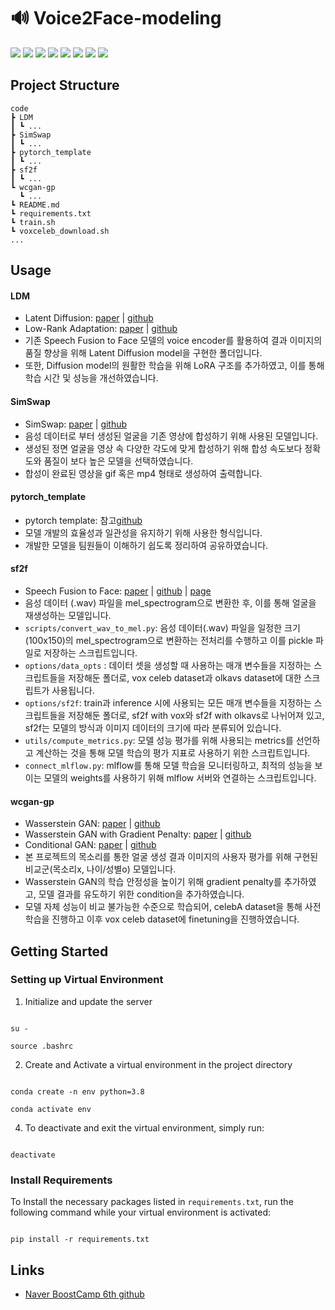 
  

# 🔊 Voice2Face-modeling

  

<img  src="https://img.shields.io/badge/Python-3776AB?style=for-the-badge&logo=Python&logoColor=white"> <img  src="https://img.shields.io/badge/opencv-5C3EE8?style=for-the-badge&logo=opencv&logoColor=white"> <img  src="https://img.shields.io/badge/git-F05032?style=for-the-badge&logo=git&logoColor=white"> <img  src="https://img.shields.io/badge/NCP-03C75A?style=for-the-badge&logo=Naver&logoColor=white"> <img  src="https://img.shields.io/badge/Linux-FCC624?style=for-the-badge&logo=Linux&logoColor=white"> <img  src="https://img.shields.io/badge/Numpy-013243?style=for-the-badge&logo=Numpy&logoColor=white"> <img  src="https://img.shields.io/badge/Pytorch-EE4C2C?style=for-the-badge&logo=Pytorch&logoColor=white"> <img  src="https://img.shields.io/badge/Huggingface-FFD21E?style=for-the-badge&logo=Huggingface&logoColor=white">



## Project Structure

```
code
┣ LDM
┃ ┗ ...
┣ SimSwap
┃ ┗ ...
┣ pytorch_template
┃ ┗ ...
┣ sf2f
┃ ┗ ...
┗ wcgan-gp
  ┗ ...
┗ README.md
┗ requirements.txt
┗ train.sh
┗ voxceleb_download.sh
...
```
## Usage

  

#### LDM
 - Latent Diffusion: [paper](https://arxiv.org/abs/2112.10752) | [github](https://github.com/CompVis/latent-diffusion?tab=readme-ov-file)
 - Low-Rank Adaptation: [paper](https://arxiv.org/abs/2106.09685) | [github](https://github.com/microsoft/LoRA)
 - 기존 Speech Fusion to Face 모델의 voice encoder를 활용하여 결과 이미지의 품질 향상을 위해 Latent Diffusion model을 구현한 폴더입니다.
 - 또한, Diffusion model의 원활한 학습을 위해 LoRA 구조를 추가하였고, 이를 통해 학습 시간 및 성능을 개선하였습니다.

#### SimSwap
 - SimSwap: [paper](https://arxiv.org/pdf/2106.06340v1) | [github](https://github.com/neuralchen/SimSwap)
 - 음성 데이터로 부터 생성된 얼굴을 기존 영상에 합성하기 위해 사용된 모델입니다.
 - 생성된 정면 얼굴을 영상 속 다양한 각도에 맞게 합성하기 위해 합성 속도보다 정확도와 품질이 보다 높은 모델을 선택하였습니다.
 - 합성이 완료된 영상을 gif 혹은 mp4 형태로 생성하여 출력합니다.

#### pytorch_template 
 - pytorch template: 참고[github](https://github.com/victoresque/pytorch-template)
 - 모델 개발의 효율성과 일관성을 유지하기 위해 사용한 형식입니다.
 - 개발한 모델을 팀원들이 이해하기 쉽도록 정리하여 공유하였습니다.

#### sf2f
 - Speech Fusion to Face: [paper](https://arxiv.org/abs/2006.05888) | [github](https://github.com/BAI-Yeqi/SF2F_PyTorch) | [page](https://sf2f.github.io/)
 - 음성 데이터 (.wav) 파일을 mel_spectrogram으로 변환한 후, 이를 통해 얼굴을 재생성하는 모델입니다.
 - `scripts/convert_wav_to_mel.py`: 음성 데이터(.wav) 파일을 일정한 크기(100x150)의 mel_spectrogram으로 변환하는 전처리를 수행하고 이를 pickle 파일로 저장하는 스크립트입니다.
 - `options/data_opts` : 데이터 셋을 생성할 때 사용하는 매개 변수들을 지정하는 스크립트들을 저장해둔 폴더로, vox celeb dataset과 olkavs dataset에 대한 스크립트가 사용됩니다.
 - `options/sf2f`: train과 inference 시에 사용되는 모든 매개 변수들을 지정하는 스크립트들을 저장해둔 폴더로, sf2f with vox와 sf2f with olkavs로 나뉘어져 있고, sf2f는 모델의 방식과 이미지 데이터의 크기에 따라 분류되어 있습니다.
 - `utils/compute_metrics.py`: 모델 성능 평가를 위해 사용되는 metrics를 선언하고 계산하는 것을 통해 모델 학습의 평가 지표로 사용하기 위한 스크립트입니다.
 - `connect_mlflow.py`: mlflow를 통해 모델 학습을 모니터링하고, 최적의 성능을 보이는 모델의 weights를 사용하기 위해 mlflow 서버와 연결하는 스크립트입니다.


#### wcgan-gp
 - Wasserstein GAN: [paper](https://arxiv.org/pdf/1701.07875) | [github](https://github.com/martinarjovsky/WassersteinGAN)
 - Wasserstein GAN with Gradient Penalty: [paper](https://arxiv.org/abs/1704.00028) | [github](https://github.com/igul222/improved_wgan_training)
 - Conditional GAN: [paper](https://arxiv.org/abs/1411.1784) | [github](https://github.com/wiseodd/generative-models/blob/master/GAN/conditional_gan/cgan_tensorflow.py)
 - 본 프로젝트의 목소리를 통한 얼굴 생성 결과 이미지의 사용자 평가를 위해 구현된 비교군(목소리x, 나이/성별o) 모델입니다.
 - Wasserstein GAN의 학습 안정성을 높이기 위해 gradient penalty를 추가하였고, 모델 결과를 유도하기 위한 condition을 추가하였습니다.
 - 모델 자체 성능이 비교 불가능한 수준으로 학습되어, celebA dataset을 통해 사전학습을 진행하고 이후 vox celeb dataset에 finetuning을 진행하였습니다.


  

## Getting Started

  
### Setting up Virtual Environment

  
1. Initialize and update the server

```

su -

source .bashrc

```

  

2. Create and Activate a virtual environment in the project directory

  

```

conda create -n env python=3.8

conda activate env

```

  

4. To deactivate and exit the virtual environment, simply run:

  

```

deactivate

```

  

### Install Requirements

  

To Install the necessary packages listed in `requirements.txt`, run the following command while your virtual environment is activated:

```

pip install -r requirements.txt

```

  
  
## Links
- [Naver BoostCamp 6th github](https://github.com/boostcampaitech6/level2-3-cv-finalproject-cv-08)
